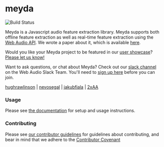 # meyda

![Build Status][build-status-image]

Meyda is a Javascript audio feature extraction library. Meyda supports both offline feature extraction as well as real-time feature extraction using the [Web Audio API][web-audio-api]. We wrote a paper about it, which is available [here][meyda-paper].

Would you like your Meyda project to be featured in our [user showcase]? [Please let us know!](https://github.com/meyda/meyda/issues/new?assignees=&labels=Showcase+Request&template=showcase-application.md&title=)

Want to ask questions, or chat about Meyda? Check out our [slack channel] on the Web Audio Slack Team. You'll need to [sign up here][web-audio-slack-team-signup] before you can join.

[hughrawlinson][hugh-github] | [nevosegal][nevo-github] | [jakubfiala][jakub-github] | [2xAA][2xaa-github]

### Usage

Please see [the documentation][docs] for setup and usage instructions.

### Contributing

Please see [our contributor guidelines][contributing] for guidelines about contributing, and bear in mind that we adhere to the [Contributor Covenant][contributor-covenant]

[build-status-image]: https://img.shields.io/github/checks-status/meyda/meyda/main
[web-audio-api]: https://github.com/WebAudio/web-audio-api
[meyda-paper]: http://doc.gold.ac.uk/~mu202hr/publications/RawlinsonSegalFiala_WAC2015.pdf
[hugh-github]: https://github.com/hughrawlinson
[nevo-github]: https://github.com/nevosegal
[jakub-github]: https://github.com/jakubfiala
[2xaa-github]: https://github.com/2xaa
[contributing]: https://meyda.js.org/guides/contributing
[contributor-covenant]: https://github.com/meyda/meyda/wiki/Contributor-Covenant
[docs]: https://meyda.js.org/
[slack channel]: https://web-audio.slack.com/messages/C51A03LBS/
[web-audio-slack-team-signup]: https://web-audio-slackin.herokuapp.com/
[user showcase]: https://meyda.js.org/showcase
